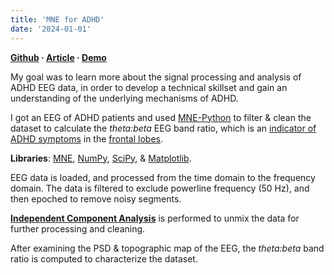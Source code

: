 ```yaml
---
title: 'MNE for ADHD'
date: '2024-01-01'
---
```

**[Github](https://github.com/vxnuaj/mneprocess) · [Article](https://medium.com/@vxnuaj/using-mne-to-characterize-adhd-d5540438dcf3) · [Demo](https://www.youtube.com/watch?v=uzCuzB5ixn8)**

My goal was to learn more about the signal processing and analysis of ADHD EEG data, in order to develop a technical skillset and gain an understanding of the underlying mechanisms of ADHD.

I got an EEG of ADHD patients and used [MNE-Python](https://mne.tools/) to filter & clean the dataset to calculate the *theta:beta* EEG band ratio, which is an [indicator of ADHD symptoms](https://journals.sagepub.com/doi/10.1177/1087054712460087?url_ver=Z39.88-2003&rfr_id=ori:rid:crossref.org&rfr_dat=cr_pub++0pubmed) in the [frontal lobes](https://www.ncbi.nlm.nih.gov/pmc/articles/PMC7330615/).

**Libraries**: [MNE](https://mne.tools/), [NumPy](https://numpy.org/), [SciPy](https://https://www.scipy.org/), & [Matplotlib](https://matplotlib.org/). 

EEG data is loaded, and processed from the time domain to the frequency domain. The data is filtered to exclude powerline frequency (50 Hz), and then epoched to remove noisy segments.

**[Independent Component Analysis](https://en.wikipedia.org/wiki/Independent_component_analysis)** is performed to unmix the data for further processing and cleaning.

After examining the PSD & topographic map of the EEG, the *theta:beta* band ratio is computed to characterize the dataset.